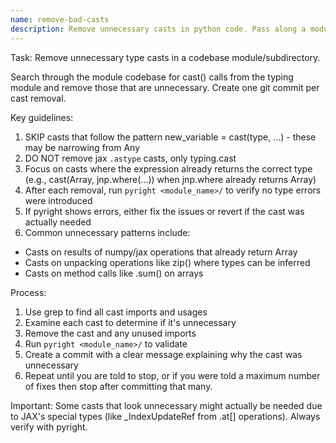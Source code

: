```yaml
---
name: remove-bad-casts
description: Remove unnecessary casts in python code. Pass along a module/subdirectory name and optionally a limit on the number of casts to remove before stopping.
---
```


Task: Remove unnecessary type casts in a codebase module/subdirectory.

Search through the module codebase for cast() calls from the typing module and remove those that are unnecessary. Create one git commit per cast removal.

Key guidelines:
1. SKIP casts that follow the pattern new_variable = cast(type, ...) - these may be narrowing from Any
2. DO NOT remove jax `.astype` casts, only typing.cast
3. Focus on casts where the expression already returns the correct type (e.g., cast(Array, jnp.where(...)) when jnp.where already returns Array)
4. After each removal, run `pyright <module_name>/` to verify no type errors were introduced
5. If pyright shows errors, either fix the issues or revert if the cast was actually needed
6. Common unnecessary patterns include:
  - Casts on results of numpy/jax operations that already return Array
  - Casts on unpacking operations like zip() where types can be inferred
  - Casts on method calls like .sum() on arrays

Process:
1. Use grep to find all cast imports and usages
2. Examine each cast to determine if it's unnecessary
3. Remove the cast and any unused imports
4. Run `pyright <module_name>/` to validate
5. Create a commit with a clear message explaining why the cast was unnecessary
6. Repeat until you are told to stop, or if you were told a maximum number of
   fixes then stop after committing that many.

Important: Some casts that look unnecessary might actually be needed due to JAX's special types (like _IndexUpdateRef from .at[] operations). Always verify with pyright.
